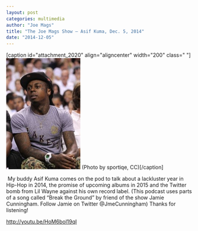 ```yaml
---
layout: post
categories: multimedia
author: "Joe Mags"
title: "The Joe Mags Show — Asif Kuma, Dec. 5, 2014"
date: "2014-12-05"
---
```


\[caption id="attachment\_2020" align="aligncenter" width="200" class=" "\][![(Photo by sportiqe, CC)](/img/5805334342_b9db6efd84_o-200x300.jpg)](http://www.thehighscreen.com/wp-content/uploads/2014/12/5805334342_b9db6efd84_o.jpg) (Photo by sportiqe, CC)\[/caption\]

 My buddy Asif Kuma comes on the pod to talk about a lackluster year in Hip-Hop in 2014, the promise of upcoming albums in 2015 and the Twitter bomb from Lil Wayne against his own record label. (This podcast uses parts of a song called “Break the Ground” by friend of the show Jamie Cunningham. Follow Jamie on Twitter @JmeCunningham) Thanks for listening!

http://youtu.be/HoM6bol19qI

